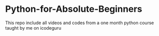 # Python-for-Absolute-Beginners
This repo include  all videos and codes from a one month python course taught by me on icodeguru
